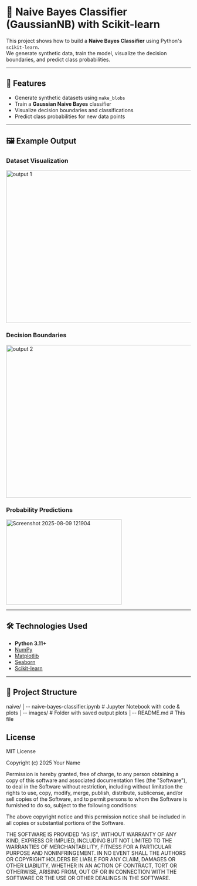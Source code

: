 
# 🎯 Naive Bayes Classifier (GaussianNB) with Scikit-learn

This project shows how to build a **Naive Bayes Classifier** using Python's `scikit-learn`.  
We generate synthetic data, train the model, visualize the decision boundaries, and predict class probabilities.

---

## 📌 Features
- Generate synthetic datasets using `make_blobs`
- Train a **Gaussian Naive Bayes** classifier
- Visualize decision boundaries and classifications
- Predict class probabilities for new data points

---
## 🖼 Example Output

### Dataset Visualization
<img width="555" height="416" alt="output 1" src="https://github.com/user-attachments/assets/7e42d1c0-6269-4743-a1ac-9b965f64d4db" />


### Decision Boundaries
<img width="555" height="416" alt="output 2" src="https://github.com/user-attachments/assets/d9f4f1e0-8a78-46ac-ac1f-d0d3b04d5d74" />



### Probability Predictions
<img width="315" height="232" alt="Screenshot 2025-08-09 121904" src="https://github.com/user-attachments/assets/964d0de3-2be1-4029-9d8b-dc869bf82f9e" />


---

## 🛠 Technologies Used
- **Python 3.11+**
- [NumPy](https://numpy.org/)
- [Matplotlib](https://matplotlib.org/)
- [Seaborn](https://seaborn.pydata.org/)
- [Scikit-learn](https://scikit-learn.org/stable/)

---

## 📂 Project Structure
naive/
│-- naive-bayes-classifier.ipynb # Jupyter Notebook with code & plots
│-- images/ # Folder with saved output plots
│-- README.md # This file

## License

MIT License

Copyright (c) 2025 Your Name

Permission is hereby granted, free of charge, to any person obtaining a copy
of this software and associated documentation files (the "Software"), to deal
in the Software without restriction, including without limitation the rights
to use, copy, modify, merge, publish, distribute, sublicense, and/or sell
copies of the Software, and to permit persons to whom the Software is
furnished to do so, subject to the following conditions:

The above copyright notice and this permission notice shall be included in all
copies or substantial portions of the Software.

THE SOFTWARE IS PROVIDED "AS IS", WITHOUT WARRANTY OF ANY KIND, EXPRESS OR
IMPLIED, INCLUDING BUT NOT LIMITED TO THE WARRANTIES OF MERCHANTABILITY,
FITNESS FOR A PARTICULAR PURPOSE AND NONINFRINGEMENT. IN NO EVENT SHALL THE
AUTHORS OR COPYRIGHT HOLDERS BE LIABLE FOR ANY CLAIM, DAMAGES OR OTHER
LIABILITY, WHETHER IN AN ACTION OF CONTRACT, TORT OR OTHERWISE, ARISING FROM,
OUT OF OR IN CONNECTION WITH THE SOFTWARE OR THE USE OR OTHER DEALINGS IN THE
SOFTWARE.
